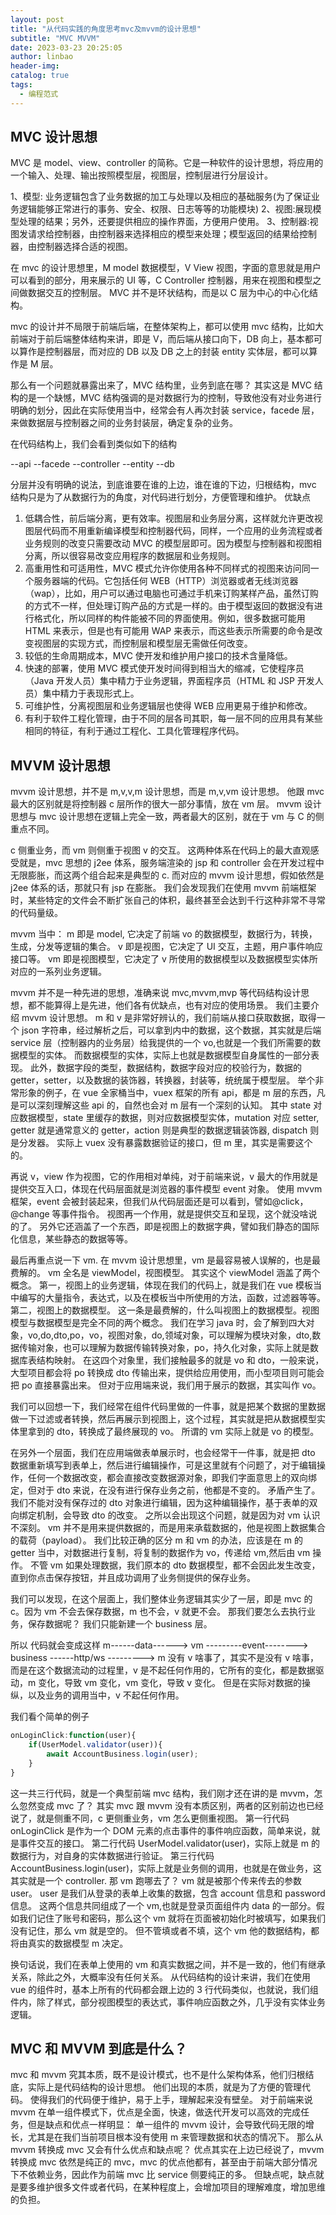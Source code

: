 ```yaml
---
layout: post
title: "从代码实践的角度思考mvc及mvvm的设计思想"
subtitle: "MVC MVVM"
date: 2023-03-23 20:25:05
author: linbao
header-img:
catalog: true
tags:
  - 编程范式
---
```


## MVC 设计思想

MVC 是 model、view、controller 的简称。它是一种软件的设计思想，将应用的一个输入、处理、输出按照模型层，视图层，控制层进行分层设计。

1、模型: 业务逻辑包含了业务数据的加工与处理以及相应的基础服务(为了保证业务逻辑能够正常进行的事务、安全、权限、日志等等的功能模块)
2、视图:展现模型处理的结果；另外，还要提供相应的操作界面，方便用户使用。
3、控制器:视图发请求给控制器，由控制器来选择相应的模型来处理；模型返回的结果给控制器，由控制器选择合适的视图。

在 mvc 的设计思想里，M model 数据模型，V View 视图，字面的意思就是用户可以看到的部分，用来展示的 UI 等，C Controller 控制器，用来在视图和模型之间做数据交互的控制层。
MVC 并不是环状结构，而是以 C 层为中心的中心化结构。

mvc 的设计并不局限于前端后端，在整体架构上，都可以使用 mvc 结构，比如大前端对于前后端整体结构来讲，即是 V，而后端从接口向下，DB 向上，基本都可以算作是控制器层，而对应的 DB 以及 DB 之上的封装 entity 实体层，都可以算作是 M 层。

那么有一个问题就暴露出来了，MVC 结构里，业务到底在哪？
其实这是 MVC 结构的是一个缺憾，MVC 结构强调的是对数据行为的控制，导致他没有对业务进行明确的划分，因此在实际使用当中，经常会有人再次封装 service，facede 层，来做数据层与控制器之间的业务封装层，确定复杂的业务。

在代码结构上，我们会看到类似如下的结构

--api
--facede
--controller
--entity
--db

分层并没有明确的说法，到底谁要在谁的上边，谁在谁的下边，归根结构，mvc 结构只是为了从数据行为的角度，对代码进行划分，方便管理和维护。
优缺点

1. 低耦合性，前后端分离，更有效率。视图层和业务层分离，这样就允许更改视图层代码而不用重新编译模型和控制器代码，同样，一个应用的业务流程或者业务规则的改变只需要改动 MVC 的模型层即可。因为模型与控制器和视图相分离，所以很容易改变应用程序的数据层和业务规则。
1. 高重用性和可适用性，MVC 模式允许你使用各种不同样式的视图来访问同一个服务器端的代码。它包括任何 WEB（HTTP）浏览器或者无线浏览器（wap），比如，用户可以通过电脑也可通过手机来订购某样产品，虽然订购的方式不一样，但处理订购产品的方式是一样的。由于模型返回的数据没有进行格式化，所以同样的构件能被不同的界面使用。例如，很多数据可能用 HTML 来表示，但是也有可能用 WAP 来表示，而这些表示所需要的命令是改变视图层的实现方式，而控制层和模型层无需做任何改变。
1. 较低的生命周期成本，MVC 使开发和维护用户接口的技术含量降低。
1. 快速的部署，使用 MVC 模式使开发时间得到相当大的缩减，它使程序员（Java 开发人员）集中精力于业务逻辑，界面程序员（HTML 和 JSP 开发人员）集中精力于表现形式上。
1. 可维护性，分离视图层和业务逻辑层也使得 WEB 应用更易于维护和修改。
1. 有利于软件工程化管理，由于不同的层各司其职，每一层不同的应用具有某些相同的特征，有利于通过工程化、工具化管理程序代码。

## MVVM 设计思想

mvvm 设计思想，并不是 m,v,v,m 设计思想，而是 m,v,vm 设计思想。
他跟 mvc 最大的区别就是将控制器 c 层所作的很大一部分事情，放在 vm 层。
mvvm 设计思想与 mvc 设计思想在逻辑上完全一致，两者最大的区别，就在于 vm 与 C 的侧重点不同。

c 侧重业务，而 vm 则侧重于视图 v 的交互。
这两种体系在代码上的最大直观感受就是，mvc 思想的 j2ee 体系，服务端渲染的 jsp 和 controller 会在开发过程中无限膨胀，而这两个组合起来是典型的 c.
而对应的 mvvm 设计思想，假如依然是 j2ee 体系的话，那就只有 jsp 在膨胀。
我们会发现我们在使用 mvvm 前端框架时，某些特定的文件会不断扩张自己的体积，最终甚至会达到千行这种非常不寻常的代码量级。

mvvm 当中：
m 即是 model, 它决定了前端 vo 的数据模型，数据行为，转换，生成，分发等逻辑的集合。
v 即是视图，它决定了 UI 交互，主题，用户事件响应接口等。
vm 即是视图模型，它决定了 v 所使用的数据模型以及数据模型实体所对应的一系列业务逻辑。

mvvm 并不是一种先进的思想，准确来说 mvc,mvvm,mvp 等代码结构设计思想，都不能算得上是先进，他们各有优缺点，也有对应的使用场景。
我们主要介绍 mvvm 设计思想。
m 和 v 是非常好辨认的，我们前端从接口获取数据，取得一个 json 字符串，经过解析之后，可以拿到内中的数据，这个数据，其实就是后端 service 层（控制器内的业务层）给我提供的一个 vo,也就是一个我们所需要的数据模型的实体。
而数据模型的实体，实际上也就是数据模型自身属性的一部分表现。
此外，数据字段的类型，数据结构，数据字段对应的校验行为，数据的 getter，setter，以及数据的装饰器，转换器，封装等，统统属于模型层。
举个非常形象的例子，在 vue 全家桶当中，vuex 框架的所有 api，都是 m 层的东西，凡是可以深刻理解这些 api 的，自然也会对 m 层有一个深刻的认知。
其中 state 对应数据模型，state 里缓存的数据，则对应数据模型实体，mutation 对应 setter, getter 就是通常意义的 getter，action 则是典型的数据逻辑装饰器, dispatch 则是分发器。
实际上 vuex 没有暴露数据验证的接口，但 m 里，其实是需要这个的。

再说 v，view 作为视图，它的作用相对单纯，对于前端来说，v 最大的作用就是提供交互入口，体现在代码层面就是浏览器的事件模型 event 对象。
使用 mvvm 框架，event 会被封装起来，但我们从代码层面还是可以看到，譬如@click，@change 等事件指令。
视图再一个作用，就是提供交互和呈现，这个就没啥说的了。
另外它还涵盖了一个东西，即是视图上的数据字典，譬如我们静态的国际化信息，某些静态的数据等等。

最后再重点说一下 vm.
在 mvvm 设计思想里，vm 是最容易被人误解的，也是最费解的。
vm 全名是 viewModel，视图模型。
其实这个 viewModel 涵盖了两个概念。
第一，视图上的业务逻辑，体现在我们的代码上，就是我们在 vue 模板当中编写的大量指令，表达式，以及在模板当中所使用的方法，函数，过滤器等等。
第二，视图上的数据模型。
这一条是最费解的，什么叫视图上的数据模型。视图模型与数据模型是完全不同的两个概念。
我们在学习 java 时，会了解到四大对象，vo,do,dto,po，vo，视图对象，do,领域对象，可以理解为模块对象，dto,数据传输对象，也可以理解为数据传输转换对象，po，持久化对象，实际上就是数据库表结构映射。
在这四个对象里，我们接触最多的就是 vo 和 dto，一般来说，大型项目都会将 po 转换成 dto 传输出来，提供给应用使用，而小型项目则可能会把 po 直接暴露出来。
但对于应用端来说，我们用于展示的数据，其实叫作 vo。

我们可以回想一下，我们经常在组件代码里做的一件事，就是把某个数据的里数据做一下过滤或者转换，然后再展示到视图上，这个过程，其实就是把从数据模型实体里拿到的 dto，转换成了最终展现的 vo。
所谓的 vm 实际上就是 vo 的模型。

在另外一个层面，我们在应用端做表单展示时，也会经常干一件事，就是把 dto 数据重新填写到表单上，然后进行编辑操作，可是这里就有个问题了，对于编辑操作，任何一个数据改变，都会直接改变数据源对象，即我们字面意思上的双向绑定，但对于 dto 来说，在没有进行保存业务之前，他都是不变的。
矛盾产生了。
我们不能对没有保存过的 dto 对象进行编辑，因为这种编辑操作，基于表单的双向绑定机制，会导致 dto 的改变。
之所以会出现这个问题，就是因为对 vm 认识不深刻。
vm 并不是用来提供数据的，而是用来承载数据的，他是视图上数据集合的载荷（payload）。
我们比较正确的区分 m 和 vm 的办法，应该是在 m 的 getter 当中，对数据进行复制，将复制的数据作为 vo，传递给 vm,然后由 vm 操作。
不管 vm 如果处理数据，我们原本的 dto 数据模型，都不会因此发生改变，直到你点击保存按钮，并且成功调用了业务侧提供的保存业务。

我们可以发现，在这个层面上，我们整体业务逻辑其实少了一层，即是 mvc 的 c。因为 vm 不会去保存数据，m 也不会，v 就更不会。
那我们要怎么去执行业务，保存数据呢？
我们只能新建一个 business 层。

所以 代码就会变成这样 m------data------> vm ---------event--------> business ------http/ws ---------> m
没有 v 啥事了，其实不是没有 v 啥事，而是在这个数据流动的过程里，v 是不起任何作用的，它所有的变化，都是数据驱动，m 变化，导致 vm 变化，vm 变化，导致 v 变化。
但是在实际对数据的操纵，以及业务的调用当中，v 不起任何作用。

我们看个简单的例子

```javascript
onLoginClick:function(user){
    if(UserModel.validator(user)){
        await AccountBusiness.login(user);
    }
}
```

这一共三行代码，就是一个典型前端 mvc 结构，我们刚才还在讲的是 mvvm，怎么忽然变成 mvc 了？
其实 mvc 跟 mvvm 没有本质区别，两者的区别前边也已经说了，就是侧重不同，c 更侧重业务，vm 怎么更侧重视图。
第一行代码 onLoginClick 是作为一个 DOM 元素的点击事件的事件响应函数，简单来说，就是事件交互的接口。
第二行代码 UserModel.validator(user)，实际上就是 m 的数据行为，对自身的实体数据进行验证。
第三行代码 AccountBusiness.login(user)，实际上就是业务侧的调用，也就是在做业务，这其实就是一个 controller.
那 vm 跑哪去了？
vm 就是被那个传来传去的参数 user。
user 是我们从登录的表单上收集的数据，包含 account 信息和 password 信息。
这两个信息共同组成了一个 vm,也就是登录页面组件内 data 的一部分。假如我们记住了账号和密码，那么这个 vm 就将在页面被初始化时被填写，如果我们没有记住，那么 vm 就是空的。
但不管填或者不填，这个 vm 他的数据结构，都将由真实的数据模型 m 决定。

换句话说，我们在表单上使用的 vm 和真实数据之间，并不是一致的，他们有继承关系，除此之外，大概率没有任何关系。
从代码结构的设计来讲，我们在使用 vue 的组件时，基本上所有的代码都会跟上边的 3 行代码类似，也就说，我们组件内，除了样式，部分视图模型的表达式，事件响应函数之外，几乎没有实体业务逻辑。

## MVC 和 MVVM 到底是什么？

mvc 和 mvvm 究其本质，既不是设计模式，也不是什么架构体系，他们归根结底，实际上是代码结构的设计思想。
他们出现的本质，就是为了方便的管理代码。
使得我们的代码便于维护，易于上手，理解起来没有壁垒。
对于前端来说 mvvm 在单一组件模式下，优点是全面，快速，做迭代开发可以高效的完成任务，但是缺点和优点一样明显：
单一组件的 mvvm 设计，会导致代码无限的增长，尤其是在我们当前项目根本没有使用 m 来管理数据和状态的情况下。
那么从 mvvm 转换成 mvc 又会有什么优点和缺点呢？
优点其实在上边已经说了，mvvm 转换成 mvc 依然是纯正的 mvc，mvc 的优点他都有，甚至由于前端大部分情况下不依赖业务，因此作为前端 mvc 比 service 侧要纯正的多。
但缺点呢，缺点就是要多维护很多文件或者代码，在某种程度上，会增加项目的理解难度，增加思维的负担。
